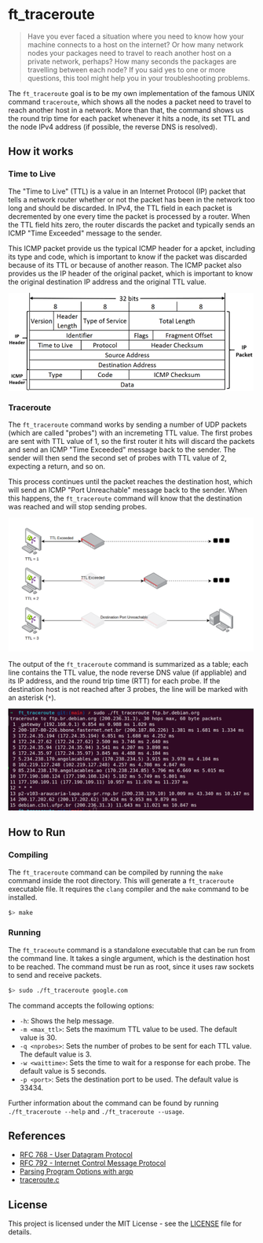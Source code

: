 # ft_traceroute

> Have you ever faced a situation where you need to know how your machine connects to a host on the internet? Or how many network nodes your packages need to travel to reach another host on a private network, perhaps? How many seconds the packages are travelling between each node? If you said yes to one or more questions, this tool might help you in your troubleshooting problems.

The `ft_traceroute` goal is to be my own implementation of the famous UNIX command `traceroute`, which shows all the nodes a packet need to travel to reach another host in a network. More than that, the command shows us the round trip time for each packet whenever it hits a node, its set TTL and the node IPv4 address (if possible, the reverse DNS is resolved).

## How it works

### Time to Live

The "Time to Live" (TTL) is a value in an Internet Protocol (IP) packet that tells a network router whether or not the packet has been in the network too long and should be discarded. In IPv4, the TTL field in each packet is decremented by one every time the packet is processed by a router. When the TTL field hits zero, the router discards the packet and typically sends an ICMP "Time Exceeded" message to the sender.

This ICMP packet provide us the typical ICMP header for a apcket, including its type and code, which is important to know if the packet was discarded because of its TTL or because of another reason. The ICMP packet also provides us the IP header of the original packet, which is important to know the original destination IP address and the original TTL value.

<img src="assets/icmp.png" width="500" align="center">

### Traceroute

The `ft_traceroute` command works by sending a number of UDP packets (which are called "probes") with an incremeting TTL value. The first probes are sent with TTL value of 1, so the first router it hits will discard the packets and send an ICMP "Time Exceeded" message back to the sender. The sender will then send the second set of probes with TTL value of 2, expecting a return, and so on.

This process continues until the packet reaches the destination host, which will send an ICMP "Port Unreachable" message back to the sender. When this happens, the `ft_traceroute` command will know that the destination was reached and will stop sending probes.

<img src="assets/traceroute.png" width="500">

The output of the `ft_traceroute` command is summarized as a table; each line contains the TTL value, the node reverse DNS value (if appliable) and its IP address, and the round trip time (RTT) for each probe. If the destination host is not reached after 3 probes, the line will be marked with an asterisk (`*`).

<img src="assets/cli.png" width="500">

## How to Run

### Compiling

The `ft_traceroute` command can be compiled by running the `make` command inside the root directory. This will generate a `ft_traceroute` executable file. It requires the `clang` compiler and the `make` command to be installed.

```bash
$> make
```

### Running

The `ft_traceoute` command is a standalone executable that can be run from the command line. It takes a single argument, which is the destination host to be reached. The command must be run as root, since it uses raw sockets to send and receive packets.

```bash
$> sudo ./ft_traceroute google.com
```

The command accepts the following options:

- `-h`: Shows the help message.
- `-m <max_ttl>`: Sets the maximum TTL value to be used. The default value is 30.
- `-q <nprobes>`: Sets the number of probes to be sent for each TTL value. The default value is 3.
- `-w <waittime>`: Sets the time to wait for a response for each probe. The default value is 5 seconds.
- `-p <port>`: Sets the destination port to be used. The default value is 33434.

Further information about the command can be found by running `./ft_traceroute --help` and `./ft_traceroute --usage`.

## References

- [RFC 768 - User Datagram Protocol](https://tools.ietf.org/html/rfc768)
- [RFC 792 - Internet Control Message Protocol](https://tools.ietf.org/html/rfc792)
- [Parsing Program Options with argp](https://www.gnu.org/software/libc/manual/html_node/Argp.html)
- [traceroute.c](https://opensource.apple.com/source/network_cmds/network_cmds-77/traceroute.tproj/traceroute.c.auto.html)

## License

This project is licensed under the MIT License - see the [LICENSE](LICENSE) file for details.
